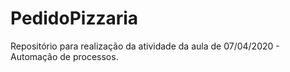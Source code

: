 # PedidoPizzaria
Repositório para realização da atividade da aula de 07/04/2020 - Automação de processos.
